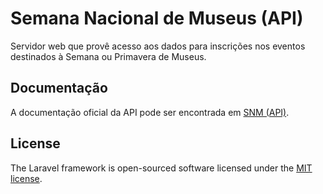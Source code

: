 # Semana Nacional de Museus (API)

Servidor web que provê acesso aos dados para inscrições nos eventos destinados à Semana ou Primavera de Museus.

## Documentação

A documentação oficial da API pode ser encontrada em [SNM (API)](http://snm.museus.gov.br/docs).

## License

The Laravel framework is open-sourced software licensed under the [MIT license](http://opensource.org/licenses/MIT).
